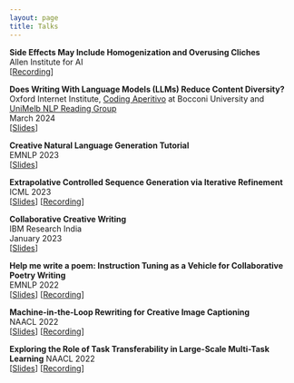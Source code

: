```yaml
---
layout: page
title: Talks
---
```


**Side Effects May Include Homogenization and Overusing Cliches** <br />
Allen Institute for AI <br />
\[[Recording](https://www.youtube.com/watch?v=ACWxtLvSvaA&t=3s)\]

**Does Writing With Language Models (LLMs) Reduce Content Diversity?** <br />
Oxford Internet Institute, <a href="https://milanlproc.github.io/coding_aperitivo/">Coding Aperitivo</a> at Bocconi University and <a href="https://cis.unimelb.edu.au/research/artificial-intelligence/research/Natural-Language-Processing">UniMelb NLP Reading Group</a><br />
March 2024<br />
\[[Slides](./assets/img/unimelb_talk.pdf)\]<br />

**Creative Natural Language Generation Tutorial** <br />
EMNLP 2023 <br />
\[[Slides](https://emnlp2023-creative-nlg.github.io/)] <br />

**Extrapolative Controlled Sequence Generation via Iterative Refinement** <br />
ICML 2023 <br />
\[[Slides](./assets/img/ice_icml_23.pdf)\] \[[Recording](https://slideslive.com/39002801/extrapolative-controlled-sequence-generation-via-iterative-refinement?ref=search-presentations)\] <br />

**Collaborative Creative Writing**<br />
IBM Research India <br />
January 2023 <br />
\[[Slides](./assets/img/ibm_talk.pdf)\] <br />

**Help me write a poem: Instruction Tuning as a Vehicle for Collaborative Poetry Writing** <br />
EMNLP 2022<br />
\[[Slides](./assets/img/copoet_emnlp_22.pdf)\] \[[Recording](https://youtu.be/l8yoGdXNRKI)\] <br />

**Machine-in-the-Loop Rewriting for Creative Image Captioning** <br />
NAACL 2022<br />
\[[Slides](./assets/img/mil_naacl_22.pdf)\] \[[Recording](https://aclanthology.org/2022.naacl-main.42.mp4)\] <br />

**Exploring the Role of Task Transferability in Large-Scale Multi-Task Learning**
NAACL 2022<br />
\[[Slides](./assets/img/multitask_naacl_22.pdf)\] \[[Recording](https://youtu.be/Z7-91Oa7evM)\] <br />
